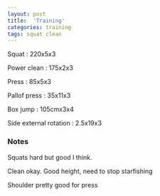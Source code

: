 ```yaml
---
layout: post
title:  'Training'
categories: training
tags: squat clean
---
```


Squat : 220x5x3

Power clean : 175x2x3

Press : 85x5x3

Pallof press  : 35x11x3

Box jump  : 105cmx3x4

Side external rotation  : 2.5x19x3

### Notes

Squats hard but good I think.

Clean okay. Good height, need to stop starfishing

Shoulder pretty good for press

